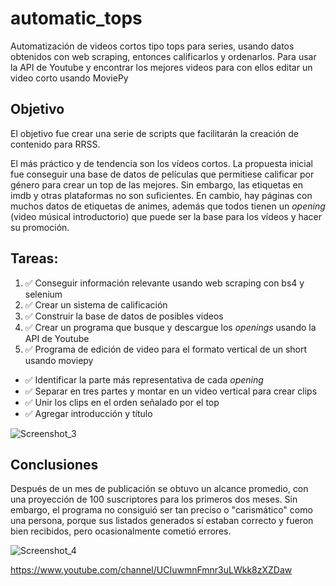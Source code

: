 # automatic_tops
Automatización de videos cortos tipo tops para series, usando datos obtenidos con web scraping, entonces calificarlos y ordenarlos. Para usar la API de Youtube y encontrar los mejores videos para con ellos editar un video corto usando MoviePy

## Objetivo
El objetivo fue crear una serie de scripts que facilitarán la creación de contenido para RRSS.

El más práctico y de tendencia son los vídeos cortos. La propuesta inicial fue conseguir una base de datos de películas que permitiese calificar por género para crear un top de las mejores. Sin embargo, las etiquetas en imdb y otras plataformas no son suficientes. En cambio, hay páginas con muchos datos de etiquetas de animes, además que todos tienen un _opening_ (video músical introductorio) que puede ser la base para los vídeos y hacer su promoción.


## Tareas:

1. ✅ Conseguir información relevante usando web scraping con bs4 y selenium
2. ✅ Crear un sistema de calificación
3. ✅ Construir la base de datos de posibles videos
4. ✅ Crear un programa que busque y descargue los _openings_ usando la API de Youtube
5. ✅ Programa de edición de video para el formato vertical de un short usando moviepy
  - ✅ Identificar la parte más representativa de cada _opening_
  - ✅ Separar en tres partes y montar en un video vertical para crear clips
  - ✅ Unir los clips en el orden señalado por el top
  - ✅ Agregar introducción y título


![Screenshot_3](https://user-images.githubusercontent.com/123985830/220773555-67feed05-ec66-4965-91bf-77fe7f56ee25.png)


  ## Conclusiones
Después de un mes de publicación se obtuvo un alcance promedio, con una proyección de 100 suscriptores para los primeros dos meses. Sin embargo, el programa no consiguió ser tan preciso o "carismático" como una persona, porque sus listados generados sí estaban correcto y fueron bien recibidos, pero ocasionalmente cometió errores.
 

![Screenshot_4](https://user-images.githubusercontent.com/123985830/220773903-c340b067-827e-46f9-93b4-46db1a4c7fe0.png)

https://www.youtube.com/channel/UCIuwmnFmnr3uLWkk8zXZDaw
